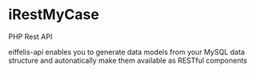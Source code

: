 # iRestMyCase
PHP Rest API

eiffelis-api enables you to generate data models from your MySQL data structure and autonatically make them available as RESTful components

